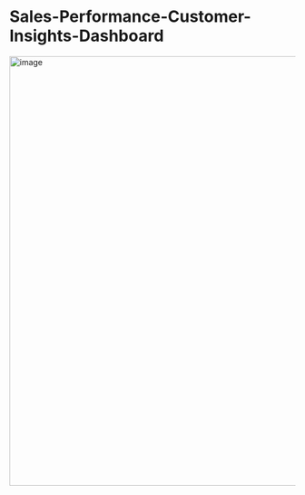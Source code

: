 # Sales-Performance-Customer-Insights-Dashboard

<img width="1350" height="758" alt="image" src="https://github.com/user-attachments/assets/0363ace0-78dc-4339-a275-c6ced8c147b0" />
